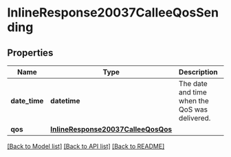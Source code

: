 # InlineResponse20037CalleeQosSending

## Properties
Name | Type | Description | Notes
------------ | ------------- | ------------- | -------------
**date_time** | **datetime** | The date and time when the QoS was delivered. | [optional] 
**qos** | [**InlineResponse20037CalleeQosQos**](InlineResponse20037CalleeQosQos.md) |  | [optional] 

[[Back to Model list]](../README.md#documentation-for-models) [[Back to API list]](../README.md#documentation-for-api-endpoints) [[Back to README]](../README.md)

